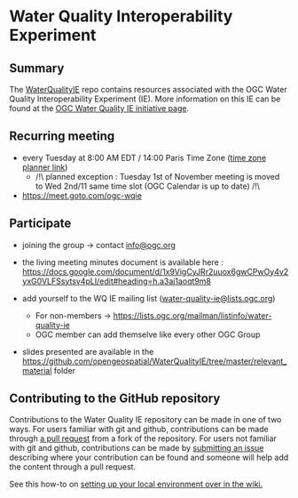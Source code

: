 # Water Quality Interoperability Experiment

## Summary

The [WaterQualityIE](https://github.com/opengeospatial/WaterQualityIE) repo contains resources associated with the OGC Water Quality Interoperability Experiment (IE). More information on this IE can be found at the [OGC Water Quality IE initiative page](https://www.ogc.org/projects/initiatives/waterqualityie).

## Recurring meeting

- every Tuesday at 8:00 AM EDT / 14:00 Paris Time Zone ([time zone planner link](https://www.timeanddate.com/worldclock/fixedtime.html?iso=20220920T08&p1=179))
    - /!\ planned exception :  Tuesday 1st of November meeting is moved to Wed 2nd/11 same time slot (OGC Calendar is up to date) /!\ 
- https://meet.goto.com/ogc-wqie 


## Participate
- joining the group -> contact info@ogc.org
- the living meeting minutes document is available here : https://docs.google.com/document/d/1x9VigCyJRr2uuox6gwCPwOy4v2yxG0VLFSsytsv4pLI/edit#heading=h.a3aj1aoqt9m8 

- add yourself to the WQ IE mailing list (<water-quality-ie@lists.ogc.org>)
    - For non-members -> https://lists.ogc.org/mailman/listinfo/water-quality-ie
    - OGC member can add themselve like every other OGC Group
- slides presented are available in the <https://github.com/opengeospatial/WaterQualityIE/tree/master/relevant_material> folder


## Contributing to the GitHub repository

Contributions to the Water Quality IE repository can be made in one of two ways. For users familiar with git and github, contributions can be made through [a pull request](https://github.com/opengeospatial/WaterQualityIE/pulls) from a fork of the repository. For users not familiar with git and github, contributions can be made by [submitting an issue](https://github.com/opengeospatial/WaterQualityIE/issues) describing where your contribution can be found and someone will help add the content through a pull request.  

See this how-to on [setting up your local environment over in the wiki.](https://github.com/opengeospatial/WaterQualityIE/wiki/Contributing-Content-Via-Pull-Request)
